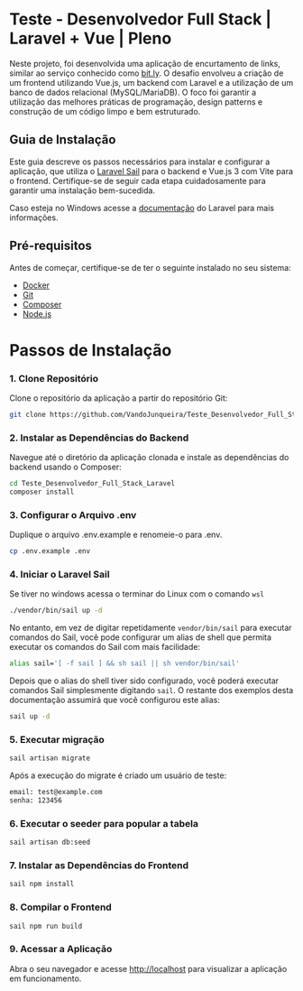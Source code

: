 # Teste - Desenvolvedor Full Stack | Laravel + Vue | Pleno

Neste projeto, foi desenvolvida uma aplicação de encurtamento de links, similar ao serviço conhecido como [bit.ly](https://laravel.com/docs/10.x/sail). O desafio envolveu a criação de um frontend utilizando Vue.js, um backend com Laravel e a utilização de um banco de dados relacional (MySQL/MariaDB). O foco foi garantir a utilização das melhores práticas de programação, design patterns e construção de um código limpo e bem estruturado.

## Guia de Instalação

Este guia descreve os passos necessários para instalar e configurar a aplicação, que utiliza o [Laravel Sail](https://laravel.com/docs/10.x/sail) para o backend e Vue.js 3 com Vite para o frontend. Certifique-se de seguir cada etapa cuidadosamente para garantir uma instalação bem-sucedida.

Caso esteja no Windows acesse a [documentação](https://laravel.com/docs/10.x/installation#getting-started-on-windows) do Laravel para mais informações.

## Pré-requisitos

Antes de começar, certifique-se de ter o seguinte instalado no seu sistema:

- [Docker](https://www.docker.com/get-started)
- [Git](https://git-scm.com/)
- [Composer](https://getcomposer.org/)
- [Node.js](https://nodejs.org/)

# Passos de Instalação

### 1. Clone Repositório

Clone o repositório da aplicação a partir do repositório Git:

```sh
git clone https://github.com/VandoJunqueira/Teste_Desenvolvedor_Full_Stack_Laravel.git
```

### 2. Instalar as Dependências do Backend

Navegue até o diretório da aplicação clonada e instale as dependências do backend usando o Composer:

```sh
cd Teste_Desenvolvedor_Full_Stack_Laravel
composer install
```

### 3. Configurar o Arquivo .env

Duplique o arquivo .env.example e renomeie-o para .env.

```sh
cp .env.example .env
```

### 4. Iniciar o Laravel Sail

Se tiver no windows acessa o terminar do Linux com o comando `wsl`

```sh
./vendor/bin/sail up -d
```

No entanto, em vez de digitar repetidamente `vendor/bin/sail` para executar comandos do Sail, você pode configurar um alias de shell que permita executar os comandos do Sail com mais facilidade:

```sh
alias sail='[ -f sail ] && sh sail || sh vendor/bin/sail'
```

Depois que o alias do shell tiver sido configurado, você poderá executar comandos Sail simplesmente digitando `sail`. O restante dos exemplos desta documentação assumirá que você configurou este alias:

```sh
sail up -d
```

### 5. Executar migração

```sh
sail artisan migrate
```

Após a execução do migrate é criado um usuário de teste:

```sh
email: test@example.com
senha: 123456
```

### 6. Executar o seeder para popular a tabela

```sh
sail artisan db:seed
```

### 7. Instalar as Dependências do Frontend

```sh
sail npm install
```

### 8. Compilar o Frontend

```sh
sail npm run build
```

### 9. Acessar a Aplicação

Abra o seu navegador e acesse [http://localhost](http://localhost) para visualizar a aplicação em funcionamento.
